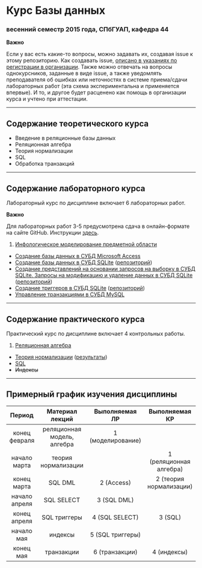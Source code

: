 # Курс Базы данных
### весенний семестр 2015 года, СПбГУАП, кафедра 44

__Важно__

Если у вас есть какие-то вопросы, можно задавать их, создавая issue к этому репозиторию. Как создавать issue, [описано в указаниях по регистрации в организации](https://github.com/db2015ss/students). Также можно отвечать на вопросы однокурсников, заданные в виде issue, а также уведомлять преподавателя об ошибках или неточностях в системе приема/сдачи лабораторных работ (эта схема экспериментальна и применяется впервые). И то, и другое будет расценено как помощь в организации курса и учтено при аттестации.

-----

## Содержание теоретического курса

* Введение в реляционные базы данных
* Реляционная алгебра
* Теория нормализации
* SQL
* Обработка транзакций

-----

## Содержание лабораторного курса

Лабораторный курс по дисциплине включает 6 лабораторных работ.

__Важно__

Для лабораторных работ 3-5 предусмотрена сдача в онлайн-формате на сайте GitHub. Инструкции [здесь](https://github.com/db2015ss/syllabus/blob/master/git.md).

1. [Инфологическое моделирование предметной области](https://github.com/db2015ss/syllabus/blob/master/labworks/labwork1.md)
* [Создание базы данных в СУБД Microsoft Access](https://github.com/db2015ss/syllabus/blob/master/labworks/labwork2.md)
* [Создание базы данных в СУБД SQLite](https://github.com/db2015ss/syllabus/blob/master/labworks/labwork3.md) ([репозиторий](https://github.com/db2015ss/labwork3))
* [Создание представлений на основании запросов на выборку в СУБД SQLite. Запросы на модификацию и удаление данных в СУБД SQLite](https://github.com/db2015ss/syllabus/blob/master/labworks/labwork4.md) ([репозиторий](https://github.com/db2015ss/labwork4))
* [Создание триггеров в СУБД SQLite](https://github.com/db2015ss/syllabus/blob/master/labworks/labwork5.md) ([репозиторий](https://github.com/db2015ss/labwork5))
* [Управление транзакциями в СУБД MySQL](https://github.com/db2015ss/syllabus/blob/master/labworks/labwork6.md)

-----

## Содержание практического курса

Практический курс по дисциплине включает 4 контрольных работы.

1. [Реляционная алгебра](https://github.com/db2015ss/syllabus/blob/master/tests/test1.md)
* [Теория нормализации](https://github.com/db2015ss/syllabus/blob/master/tests/test2.md) ([результаты](https://github.com/db2015ss/syllabus/blob/master/tests/test2res.md))
* [SQL](https://github.com/db2015ss/syllabus/blob/master/tests/test3.md)
* <s>Индексы</s>

-----

## Примерный график изучения дисциплины

|     Период    |       Материал лекций       |   Выполняемая ЛР  |      Выполняемая КР     |
|:-------------:|:---------------------------:|:-----------------:|:-----------------------:|
| конец февраля | реляционная модель, алгебра | 1 (моделирование) |                         |
| начало марта  | теория нормализации         |                   | 1 (реляционная алгебра) |
| конец марта   | SQL DML                     | 2 (Access)        | 2 (теория нормализации) |
| начало апреля | SQL SELECT                  | 3 (SQL DML)       |                         |
| конец апреля  | SQL триггеры                | 4 (SQL SELECT)    | 3 (SQL)                 |
| начало мая    | индексы                     | 5 (SQL триггеры)  |                         |
| конец мая     | транзакции                  | 6 (транзакции)    | 4 (индексы)             |